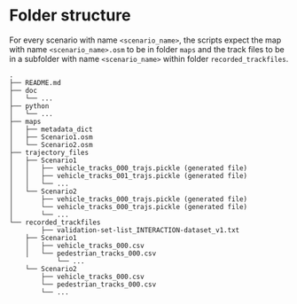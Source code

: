 # Folder structure

For every scenario with name `<scenario_name>`, the scripts expect the map with name `<scenario_name>.osm` to be in folder `maps` and the track files to be in a subfolder with name `<scenario_name>` within folder `recorded_trackfiles`.

```
.
├── README.md
├── doc
│   └── ...
├── python
│   └── ...
├── maps
│   ├── metadata_dict
│   ├── Scenario1.osm
│   └── Scenario2.osm
├── trajectory_files
│   ├── Scenario1
│   │   ├── vehicle_tracks_000_trajs.pickle (generated file)
│   │   ├── vehicle_tracks_001_trajs.pickle (generated file)
│   │   └── ...
│   └── Scenario2
│       ├── vehicle_tracks_000_trajs.pickle (generated file)
│       └── vehicle_tracks_000_trajs.pickle (generated file)
│       └── ...
└── recorded_trackfiles
		├── validation-set-list_INTERACTION-dataset_v1.txt 
    ├── Scenario1
    │   ├── vehicle_tracks_000.csv
    │   └── pedestrian_tracks_000.csv
    		└── ...
    └── Scenario2
        ├── vehicle_tracks_000.csv
        └── pedestrian_tracks_000.csv
        └── ...

```
